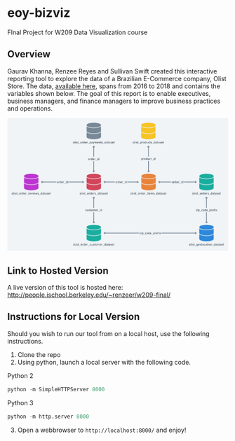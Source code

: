 # eoy-bizviz
FInal Project for W209 Data Visualization course

## Overview

Gaurav Khanna, Renzee Reyes and Sullivan Swift created this interactive reporting tool to explore the data of a Brazilian E-Commerce company, Olist Store. The data, [available here](https://www.kaggle.com/olistbr/brazilian-ecommerce#olist_orders_dataset.csv), spans from 2016 to 2018 and contains the variables shown below. The goal of this report is to enable executives, business managers, and finance managers to improve business practices and operations.

![Data Schema](assets/schema.png)

## Link to Hosted Version

A live version of this tool is hosted here:
http://people.ischool.berkeley.edu/~renzeer/w209-final/

## Instructions for Local Version

Should you wish to run our tool from on a local host, use the following instructions.

1. Clone the repo
2. Using python, launch a local server with the following code.

Python 2
```py
python -m SimpleHTTPServer 8000
```

Python 3
```py
python -m http.server 8000
```

3. Open a webbrowser to `http://localhost:8000/` and enjoy!
